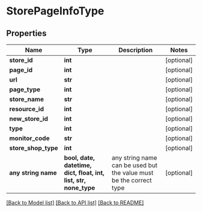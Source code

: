 # StorePageInfoType


## Properties
Name | Type | Description | Notes
------------ | ------------- | ------------- | -------------
**store_id** | **int** |  | [optional] 
**page_id** | **int** |  | [optional] 
**url** | **str** |  | [optional] 
**page_type** | **int** |  | [optional] 
**store_name** | **str** |  | [optional] 
**resource_id** | **int** |  | [optional] 
**new_store_id** | **int** |  | [optional] 
**type** | **int** |  | [optional] 
**monitor_code** | **str** |  | [optional] 
**store_shop_type** | **int** |  | [optional] 
**any string name** | **bool, date, datetime, dict, float, int, list, str, none_type** | any string name can be used but the value must be the correct type | [optional]

[[Back to Model list]](../README.md#documentation-for-models) [[Back to API list]](../README.md#documentation-for-api-endpoints) [[Back to README]](../README.md)


